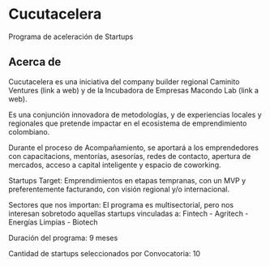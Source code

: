 # Cucutacelera
Programa de aceleración de Startups

## Acerca de
Cucutacelera es una iniciativa del company builder regional Caminito Ventures (link a web) y de la Incubadora de Empresas Macondo Lab (link a web).

Es una conjunción innovadora de metodologías, y de experiencias locales y regionales que pretende impactar en el ecosistema de emprendimiento colombiano.

Durante el proceso de Acompañamiento, se aportará a los emprendedores con capacitacions, mentorías, asesorías, redes de contacto, apertura de mercados, acceso a capital inteligente y espacio de coworking.

Startups Target: Emprendimientos en etapas tempranas, con un MVP y preferentemente facturando, con visión regional y/o internacional.

Sectores que nos importan: El programa es multisectorial, pero nos interesan sobretodo aquellas startups vinculadas a: Fintech - Agritech - Energías Limpias - Biotech

Duración del programa: 9 meses

Cantidad de startups seleccionados por Convocatoria: 10

